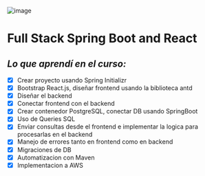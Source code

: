 ![image](https://user-images.githubusercontent.com/77800578/208082189-b3b6404e-404e-4ead-bb5b-fca7eefe0ec1.png)

# Full Stack Spring Boot and React
## _Lo que aprendí en el curso:_

- [x] Crear proyecto usando Spring Initializr
- [x] Bootstrap React.js, diseñar frontend usando la biblioteca antd
- [x] Diseñar el backend
- [x] Conectar frontend con el backend
- [x] Crear contenedor PostgreSQL, conectar DB usando SpringBoot
- [x] Uso de Queries SQL 
- [x] Enviar consultas desde el frontend e implementar la logica para procesarlas en el backend
- [x] Manejo de errores tanto en frontend como en backend
- [x] Migraciones de DB
- [x] Automatizacion con Maven
- [x] Implementacion a AWS
